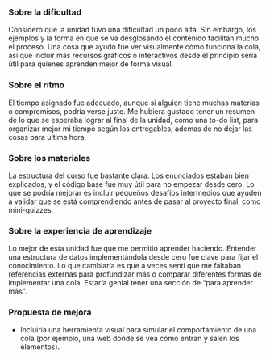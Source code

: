 ### **Sobre la dificultad**

Considero que la unidad tuvo una dificultad un poco alta. Sin embargo, los ejemplos y la forma en que se va desglosando el contenido facilitan mucho el proceso. Una cosa que ayudó fue ver visualmente cómo funciona la cola, así que incluir más recursos gráficos o interactivos desde el principio sería útil para quienes aprenden mejor de forma visual.

### **Sobre el ritmo**

El tiempo asignado fue adecuado, aunque si alguien tiene muchas materias o compromisos, podría verse justo. Me hubiera gustado tener un resumen de lo que se esperaba lograr al final de la unidad, como una to-do list, para organizar mejor mi tiempo según los entregables, ademas de no dejar las cosas para ultima hora.

### **Sobre los materiales**

La estructura del curso fue bastante clara. Los enunciados estaban bien explicados, y el código base fue muy útil para no empezar desde cero. Lo que se podría mejorar es incluir pequeños desafíos intermedios que ayuden a validar que se está comprendiendo antes de pasar al proyecto final, como mini-quizzes.

### **Sobre la experiencia de aprendizaje**

Lo mejor de esta unidad fue que me permitió aprender haciendo. Entender una estructura de datos implementándola desde cero fue clave para fijar el conocimiento. Lo que cambiaría es que a veces sentí que me faltaban referencias externas para profundizar más o comparar diferentes formas de implementar una cola. Estaría genial tener una sección de “para aprender más”.

### **Propuesta de mejora**

- Incluiría una herramienta visual para simular el comportamiento de una cola (por ejemplo, una web donde se vea cómo entran y salen los elementos).
